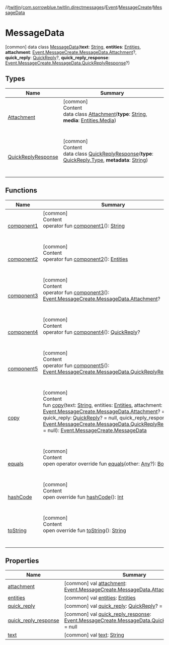 //[twitlin](../../../../index.md)/[com.sorrowblue.twitlin.directmessages](../../../index.md)/[Event](../../index.md)/[MessageCreate](../index.md)/[MessageData](index.md)



# MessageData  
 [common] data class [MessageData](index.md)(**text**: [String](https://kotlinlang.org/api/latest/jvm/stdlib/kotlin/-string/index.html), **entities**: [Entities](../../../../com.sorrowblue.twitlin.objects/-entities/index.md), **attachment**: [Event.MessageCreate.MessageData.Attachment](-attachment/index.md)?, **quick_reply**: [QuickReply](../../../-quick-reply/index.md)?, **quick_reply_response**: [Event.MessageCreate.MessageData.QuickReplyResponse](-quick-reply-response/index.md)?)   


## Types  
  
|  Name|  Summary| 
|---|---|
| <a name="com.sorrowblue.twitlin.directmessages/Event.MessageCreate.MessageData.Attachment///PointingToDeclaration/"></a>[Attachment](-attachment/index.md)| <a name="com.sorrowblue.twitlin.directmessages/Event.MessageCreate.MessageData.Attachment///PointingToDeclaration/"></a>[common]  <br>Content  <br>data class [Attachment](-attachment/index.md)(**type**: [String](https://kotlinlang.org/api/latest/jvm/stdlib/kotlin/-string/index.html), **media**: [Entities.Media](../../../../com.sorrowblue.twitlin.objects/-entities/-media/index.md))  <br><br><br>
| <a name="com.sorrowblue.twitlin.directmessages/Event.MessageCreate.MessageData.QuickReplyResponse///PointingToDeclaration/"></a>[QuickReplyResponse](-quick-reply-response/index.md)| <a name="com.sorrowblue.twitlin.directmessages/Event.MessageCreate.MessageData.QuickReplyResponse///PointingToDeclaration/"></a>[common]  <br>Content  <br>data class [QuickReplyResponse](-quick-reply-response/index.md)(**type**: [QuickReply.Type](../../../-quick-reply/-type/index.md), **metadata**: [String](https://kotlinlang.org/api/latest/jvm/stdlib/kotlin/-string/index.html))  <br><br><br>


## Functions  
  
|  Name|  Summary| 
|---|---|
| <a name="com.sorrowblue.twitlin.directmessages/Event.MessageCreate.MessageData/component1/#/PointingToDeclaration/"></a>[component1](component1.md)| <a name="com.sorrowblue.twitlin.directmessages/Event.MessageCreate.MessageData/component1/#/PointingToDeclaration/"></a>[common]  <br>Content  <br>operator fun [component1](component1.md)(): [String](https://kotlinlang.org/api/latest/jvm/stdlib/kotlin/-string/index.html)  <br><br><br>
| <a name="com.sorrowblue.twitlin.directmessages/Event.MessageCreate.MessageData/component2/#/PointingToDeclaration/"></a>[component2](component2.md)| <a name="com.sorrowblue.twitlin.directmessages/Event.MessageCreate.MessageData/component2/#/PointingToDeclaration/"></a>[common]  <br>Content  <br>operator fun [component2](component2.md)(): [Entities](../../../../com.sorrowblue.twitlin.objects/-entities/index.md)  <br><br><br>
| <a name="com.sorrowblue.twitlin.directmessages/Event.MessageCreate.MessageData/component3/#/PointingToDeclaration/"></a>[component3](component3.md)| <a name="com.sorrowblue.twitlin.directmessages/Event.MessageCreate.MessageData/component3/#/PointingToDeclaration/"></a>[common]  <br>Content  <br>operator fun [component3](component3.md)(): [Event.MessageCreate.MessageData.Attachment](-attachment/index.md)?  <br><br><br>
| <a name="com.sorrowblue.twitlin.directmessages/Event.MessageCreate.MessageData/component4/#/PointingToDeclaration/"></a>[component4](component4.md)| <a name="com.sorrowblue.twitlin.directmessages/Event.MessageCreate.MessageData/component4/#/PointingToDeclaration/"></a>[common]  <br>Content  <br>operator fun [component4](component4.md)(): [QuickReply](../../../-quick-reply/index.md)?  <br><br><br>
| <a name="com.sorrowblue.twitlin.directmessages/Event.MessageCreate.MessageData/component5/#/PointingToDeclaration/"></a>[component5](component5.md)| <a name="com.sorrowblue.twitlin.directmessages/Event.MessageCreate.MessageData/component5/#/PointingToDeclaration/"></a>[common]  <br>Content  <br>operator fun [component5](component5.md)(): [Event.MessageCreate.MessageData.QuickReplyResponse](-quick-reply-response/index.md)?  <br><br><br>
| <a name="com.sorrowblue.twitlin.directmessages/Event.MessageCreate.MessageData/copy/#kotlin.String#com.sorrowblue.twitlin.objects.Entities#com.sorrowblue.twitlin.directmessages.Event.MessageCreate.MessageData.Attachment?#com.sorrowblue.twitlin.directmessages.QuickReply?#com.sorrowblue.twitlin.directmessages.Event.MessageCreate.MessageData.QuickReplyResponse?/PointingToDeclaration/"></a>[copy](copy.md)| <a name="com.sorrowblue.twitlin.directmessages/Event.MessageCreate.MessageData/copy/#kotlin.String#com.sorrowblue.twitlin.objects.Entities#com.sorrowblue.twitlin.directmessages.Event.MessageCreate.MessageData.Attachment?#com.sorrowblue.twitlin.directmessages.QuickReply?#com.sorrowblue.twitlin.directmessages.Event.MessageCreate.MessageData.QuickReplyResponse?/PointingToDeclaration/"></a>[common]  <br>Content  <br>fun [copy](copy.md)(text: [String](https://kotlinlang.org/api/latest/jvm/stdlib/kotlin/-string/index.html), entities: [Entities](../../../../com.sorrowblue.twitlin.objects/-entities/index.md), attachment: [Event.MessageCreate.MessageData.Attachment](-attachment/index.md)? = null, quick_reply: [QuickReply](../../../-quick-reply/index.md)? = null, quick_reply_response: [Event.MessageCreate.MessageData.QuickReplyResponse](-quick-reply-response/index.md)? = null): [Event.MessageCreate.MessageData](index.md)  <br><br><br>
| <a name="kotlin/Any/equals/#kotlin.Any?/PointingToDeclaration/"></a>[equals](../../../../com.sorrowblue.twitlin.v2.users/-users-api/-expansion/-companion/index.md#%5Bkotlin%2FAny%2Fequals%2F%23kotlin.Any%3F%2FPointingToDeclaration%2F%5D%2FFunctions%2F1930806739)| <a name="kotlin/Any/equals/#kotlin.Any?/PointingToDeclaration/"></a>[common]  <br>Content  <br>open operator override fun [equals](../../../../com.sorrowblue.twitlin.v2.users/-users-api/-expansion/-companion/index.md#%5Bkotlin%2FAny%2Fequals%2F%23kotlin.Any%3F%2FPointingToDeclaration%2F%5D%2FFunctions%2F1930806739)(other: [Any](https://kotlinlang.org/api/latest/jvm/stdlib/kotlin/-any/index.html)?): [Boolean](https://kotlinlang.org/api/latest/jvm/stdlib/kotlin/-boolean/index.html)  <br><br><br>
| <a name="kotlin/Any/hashCode/#/PointingToDeclaration/"></a>[hashCode](../../../../com.sorrowblue.twitlin.v2.users/-users-api/-expansion/-companion/index.md#%5Bkotlin%2FAny%2FhashCode%2F%23%2FPointingToDeclaration%2F%5D%2FFunctions%2F1930806739)| <a name="kotlin/Any/hashCode/#/PointingToDeclaration/"></a>[common]  <br>Content  <br>open override fun [hashCode](../../../../com.sorrowblue.twitlin.v2.users/-users-api/-expansion/-companion/index.md#%5Bkotlin%2FAny%2FhashCode%2F%23%2FPointingToDeclaration%2F%5D%2FFunctions%2F1930806739)(): [Int](https://kotlinlang.org/api/latest/jvm/stdlib/kotlin/-int/index.html)  <br><br><br>
| <a name="kotlin/Any/toString/#/PointingToDeclaration/"></a>[toString](../../../../com.sorrowblue.twitlin.v2.users/-users-api/-expansion/-companion/index.md#%5Bkotlin%2FAny%2FtoString%2F%23%2FPointingToDeclaration%2F%5D%2FFunctions%2F1930806739)| <a name="kotlin/Any/toString/#/PointingToDeclaration/"></a>[common]  <br>Content  <br>open override fun [toString](../../../../com.sorrowblue.twitlin.v2.users/-users-api/-expansion/-companion/index.md#%5Bkotlin%2FAny%2FtoString%2F%23%2FPointingToDeclaration%2F%5D%2FFunctions%2F1930806739)(): [String](https://kotlinlang.org/api/latest/jvm/stdlib/kotlin/-string/index.html)  <br><br><br>


## Properties  
  
|  Name|  Summary| 
|---|---|
| <a name="com.sorrowblue.twitlin.directmessages/Event.MessageCreate.MessageData/attachment/#/PointingToDeclaration/"></a>[attachment](attachment.md)| <a name="com.sorrowblue.twitlin.directmessages/Event.MessageCreate.MessageData/attachment/#/PointingToDeclaration/"></a> [common] val [attachment](attachment.md): [Event.MessageCreate.MessageData.Attachment](-attachment/index.md)? = null   <br>
| <a name="com.sorrowblue.twitlin.directmessages/Event.MessageCreate.MessageData/entities/#/PointingToDeclaration/"></a>[entities](entities.md)| <a name="com.sorrowblue.twitlin.directmessages/Event.MessageCreate.MessageData/entities/#/PointingToDeclaration/"></a> [common] val [entities](entities.md): [Entities](../../../../com.sorrowblue.twitlin.objects/-entities/index.md)   <br>
| <a name="com.sorrowblue.twitlin.directmessages/Event.MessageCreate.MessageData/quick_reply/#/PointingToDeclaration/"></a>[quick_reply](quick_reply.md)| <a name="com.sorrowblue.twitlin.directmessages/Event.MessageCreate.MessageData/quick_reply/#/PointingToDeclaration/"></a> [common] val [quick_reply](quick_reply.md): [QuickReply](../../../-quick-reply/index.md)? = null   <br>
| <a name="com.sorrowblue.twitlin.directmessages/Event.MessageCreate.MessageData/quick_reply_response/#/PointingToDeclaration/"></a>[quick_reply_response](quick_reply_response.md)| <a name="com.sorrowblue.twitlin.directmessages/Event.MessageCreate.MessageData/quick_reply_response/#/PointingToDeclaration/"></a> [common] val [quick_reply_response](quick_reply_response.md): [Event.MessageCreate.MessageData.QuickReplyResponse](-quick-reply-response/index.md)? = null   <br>
| <a name="com.sorrowblue.twitlin.directmessages/Event.MessageCreate.MessageData/text/#/PointingToDeclaration/"></a>[text](text.md)| <a name="com.sorrowblue.twitlin.directmessages/Event.MessageCreate.MessageData/text/#/PointingToDeclaration/"></a> [common] val [text](text.md): [String](https://kotlinlang.org/api/latest/jvm/stdlib/kotlin/-string/index.html)   <br>

